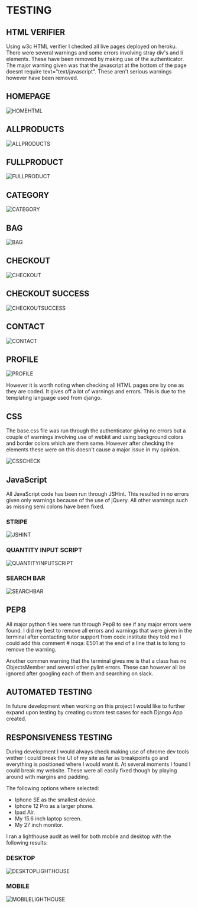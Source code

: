 # TESTING

## HTML VERIFIER

Using w3c HTML verifier I checked all live pages deployed on heroku. There were several warnings and some errors involving stray div's and li elements. These have been removed by making use of the authenticator.
The major warning given was that the javascript at the bottom of the page doesnt require text="text/javascript". These aren't serious warnings however have been removed.

## HOMEPAGE

![HOMEHTML](readme/images/homepagehtml.jpg)

## ALLPRODUCTS

![ALLPRODUCTS](readme/images/allproductshtml.jpg)

## FULLPRODUCT

![FULLPRODUCT](readme/images/fullproducthtml.jpg)

## CATEGORY

![CATEGORY](readme/images/categoryhtml.jpg)

## BAG

![BAG](readme/images/baghtml.jpg)

## CHECKOUT

![CHECKOUT](readme/images/checkouthtml.jpg)

## CHECKOUT SUCCESS

![CHECKOUTSUCCESS](readme/images/checkoutsuccesshtml.jpg)

## CONTACT

![CONTACT](readme/images/checkoutsuccesshtml.jpg)

## PROFILE

![PROFILE](readme/images/profilehtml.jpg)

However it is worth noting when checking all HTML pages one by one as they are coded. It gives off a lot of warnings and errors. This is due to the templating language used from django.


## CSS 

The base.css file was run through the authenticator giving no errors but a couple of warnings involving use of webkit and using background colors and border colors which are them same. However after checking the elements these were on this
doesn't cause a major issue in my opinion.

![CSSCHECK](readme/images/csscheck.jpg)

## JavaScript

All JavaScript code has been run through JSHint.
This resulted in no errors given only warnings because of the use of jQuery.
All other warnings such as missing semi colons have been fixed.

### STRIPE

![JSHINT](readme/images/jshintstripe.jpg)

### QUANTITY INPUT SCRIPT

![QUANTITYINPUTSCRIPT](readme/images/qntyinputcheck.jpg)

### SEARCH BAR

![SEARCHBAR](readme/images/searchbarjshint.jpg)

## PEP8

All major python files were run through Pep8 to see if any major errors were found.
I did my best to remove all errors and warnings that were given in the terminal after contacting tutor support from code institute they told me I could add this comment  # noqa: E501 at the end of a line that is to long
to remove the warning. 

Another commen warning that the terminal gives me is that a class has no ObjectsMember and several other pylint errors. These can however all be ignored after googling each of them and searching on slack.

## AUTOMATED TESTING

In future development when working on this project I would like to further expand upon testing by creating custom test cases for each Django App created.


## RESPONSIVENESS TESTING

During development I would always check making use of chrome dev tools wether I could break the UI of my site as far as breakpoints go and everything is positioned where I would want it.
At several moments I found I could break my website. These were all easily fixed though by playing around with margins and padding.

The following options where selected:

- Iphone SE as the smallest device.
- Iphone 12 Pro as a larger phone.
- Ipad Air.
- My 15.6 inch laptop screen.
- My 27 inch monitor.

I ran a lighthouse audit as well for both mobile and desktop with the following results:

### DESKTOP

![DESKTOPLIGHTHOUSE](readme/images/lighthousedesktop.jpg)

### MOBILE

![MOBILELIGHTHOUSE](readme/images/mobilelighthouse.jpg)